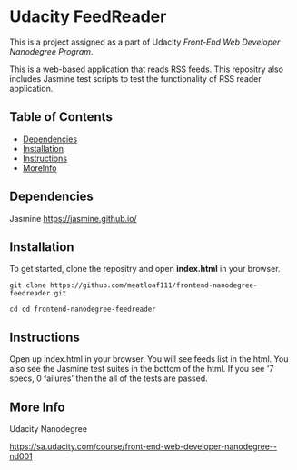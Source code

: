 # Udacity FeedReader
This is a project assigned as a part of Udacity _Front-End Web Developer Nanodegree Program_.

This is a web-based application that reads RSS feeds.
This repositry also includes Jasmine test scripts to test the functionality of RSS reader application.

## Table of Contents

* [Dependencies](#dependencies)
* [Installation](#installation)
* [Instructions](#instructions)
* [MoreInfo](#moreinfo)

## Dependencies

Jasmine
https://jasmine.github.io/


## Installation

To get started, clone the repositry and open **index.html** in your browser.

`git clone https://github.com/meatloaf111/frontend-nanodegree-feedreader.git`

`cd cd frontend-nanodegree-feedreader`

## Instructions

Open up index.html in your browser.
You will see feeds list in the html.
You also see the Jasmine test suites in the bottom of the html.
If you see '7 specs, 0 failures' then the all of the tests are passed.

## More Info

Udacity Nanodegree

https://sa.udacity.com/course/front-end-web-developer-nanodegree--nd001


